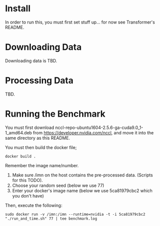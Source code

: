 Install
==========

In order to run this, you must first set stuff up... for now see Transformer's README.


Downloading Data
==========

Downloading data is TBD.


Processing Data
=============

TBD.


Running the Benchmark
============

You must first download nccl-repo-ubuntu1604-2.5.6-ga-cuda9.0_1-1_amd64.deb from https://developer.nvidia.com/nccl, and move it into the same directory as this README.
 
You must then build the docker file;

    docker build .


Remember the image name/number.


1. Make sure /imn on the host contains the pre-processed data. (Scripts for this TODO).
2. Choose your random seed (below we use 77)
3. Enter your docker's image name (below we use 5ca81979cbc2 which you don't have)

Then, execute the following:

    sudo docker run -v /imn:/imn --runtime=nvidia -t -i 5ca81979cbc2 "./run_and_time.sh" 77 | tee benchmark.log


